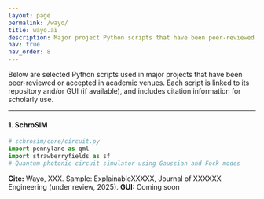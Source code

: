 ```yaml
---
layout: page
permalink: /wayo/
title: wayo.ai
description: Major project Python scripts that have been peer-reviewed and published or accepted.
nav: true
nav_order: 8
---
```


Below are selected Python scripts used in major projects that have been peer-reviewed or accepted in academic venues. Each script is linked to its repository and/or GUI (if available), and includes citation information for scholarly use.

---

#### 1. SchroSIM

```python
# schrosim/core/circuit.py
import pennylane as qml
import strawberryfields as sf
# Quantum photonic circuit simulator using Gaussian and Fock modes
```
**Cite:** Wayo, XXX. Sample: ExplainableXXXXX, Journal of XXXXXX Engineering (under review, 2025).
**GUI:** Coming soon
